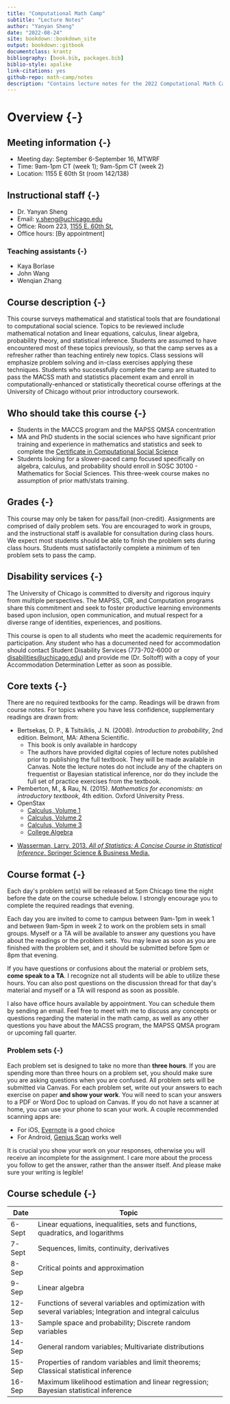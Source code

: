 ```yaml
--- 
title: "Computational Math Camp"
subtitle: "Lecture Notes"
author: "Yanyan Sheng"
date: "2022-08-24"
site: bookdown::bookdown_site
output: bookdown::gitbook
documentclass: krantz
bibliography: [book.bib, packages.bib]
biblio-style: apalike
link-citations: yes
github-repo: math-camp/notes
description: "Contains lecture notes for the 2022 Computational Math Camp."
---
```


# Overview {-}

## Meeting information {-}

* Meeting day: September 6-September 16, MTWRF
* Time: 9am-1pm CT (week 1); 9am-5pm CT (week 2)
* Location:
    1155 E 60th St (room 142/138)

## Instructional staff {-}

* Dr. Yanyan Sheng
* Email: [y.sheng@uchicago.edu](mailto:y.sheng@uchicago.edu)
* Office: Room 223, [1155 E. 60th St.](https://goo.gl/maps/KWgm792dKjdoBWjWA)
* Office hours: [By appointment] 

### Teaching assistants {-}

- Kaya Borlase
- John Wang
- Wenqian Zhang

## Course description {-}

This course surveys mathematical and statistical tools that are foundational to computational social science. Topics to be reviewed include mathematical notation and linear equations, calculus, linear algebra, probability theory, and statistical inference. Students are assumed to have encountered most of these topics previously, so that the camp serves as a refresher rather than teaching entirely new topics. Class sessions will emphasize problem solving and in-class exercises applying these techniques. Students who successfully complete the camp are situated to pass the MACSS math and statistics placement exam and enroll in computationally-enhanced or statistically theoretical course offerings at the University of Chicago without prior introductory coursework.

## Who should take this course {-}

* Students in the MACCS program and the MAPSS QMSA concentration
* MA and PhD students in the social sciences who have significant prior training and experience in mathematics and statistics and seek to complete the [Certificate in Computational Social Science](https://macss.uchicago.edu/content/css-certificate-non-macss-students)
* Students looking for a slower-paced camp focused specifically on algebra, calculus, and probability should enroll in SOSC 30100 - Mathematics for Social Sciences. This three-week course makes no assumption of prior math/stats training.

## Grades {-}

This course may only be taken for pass/fail (non-credit). Assignments are comprised of daily problem sets. You are encouraged to work in groups, and the instructional staff is available for consultation during class hours. We expect most students should be able to finish the problem sets during class hours. Students must satisfactorily complete a minimum of ten problem sets to pass the camp.

## Disability services {-}

The University of Chicago is committed to diversity and rigorous inquiry from multiple perspectives. The MAPSS, CIR, and Computation programs share this commitment and seek to foster productive learning environments based upon inclusion, open communication, and mutual respect for a diverse range of identities, experiences, and positions.

This course is open to all students who meet the academic requirements for participation. Any student who has a documented need for accommodation should contact Student Disability Services (773-702-6000 or [disabilities@uchicago.edu](mailto:disabilities@uchicago.edu)) and provide me (Dr. Soltoff) with a copy of your Accommodation Determination Letter as soon as possible.

## Core texts {-}

There are no required textbooks for the camp. Readings will be drawn from course notes. For topics where you have less confidence, supplementary readings are drawn from:

* Bertsekas, D. P., & Tsitsiklis, J. N. (2008). *Introduction to probability*, 2nd edition. Belmont, MA: Athena Scientific.
    - This book is only available in hardcopy
    - The authors have provided digital copies of lecture notes published prior to publishing the full textbook. They will be made available in Canvas. Note the lecture notes do not include any of the chapters on frequentist or Bayesian statistical inference, nor do they include the full set of practice exercises from the textbook.
* Pemberton, M., & Rau, N. (2015). *Mathematics for economists: an introductory textbook*, 4th edition. Oxford University Press.
* OpenStax
    * [Calculus, Volume 1](https://openstax.org/details/books/calculus-volume-1)
    * [Calculus, Volume 2](https://openstax.org/details/books/calculus-volume-2)
    * [Calculus, Volume 3](https://openstax.org/details/books/calculus-volume-3)
    * [College Algebra](https://openstax.org/details/books/college-algebra)
- [Wasserman, Larry. 2013. *All of Statistics: A Concise Course in Statistical Inference*. Springer Science & Business Media.](https://link-springer-com.proxy.uchicago.edu/book/10.1007/978-0-387-21736-9)

## Course format {-}

Each day's problem set(s) will be released at 5pm Chicago time the night before the date on the course schedule below. I strongly encourage you to complete the required readings that evening.

Each day you are invited to come to campus between 9am-1pm in week 1 and between 9am-5pm in week 2 to work on the problem sets in small groups. Myself or a TA will be available to answer any questions you have about the readings or the problem sets. You may leave as soon as you are finished with the problem set, and it should be submitted before 5pm or 8pm that evening.

If you have questions or confusions about the material or problem sets, **come speak to a TA**. I recognize not all students will be able to utilize these hours. You can also post questions on the discussion thread for that day's material and myself or a TA will respond as soon as possible.

I also have office hours available by appointment. You can schedule them by sending an email. Feel free to meet with me to discuss any concepts or questions regarding the material in the math camp, as well as any other questions you have about the MACSS program, the MAPSS QMSA program or upcoming fall quarter.

### Problem sets {-}

Each problem set is designed to take no more than **three hours**. If you are spending more than three hours on a problem set, you should make sure you are asking questions when you are confused. All problem sets will be submitted via Canvas. For each problem set, write out your answers to each exercise on paper **and show your work**. You will need to scan your answers to a PDF or Word Doc to upload on Canvas. If you do not have a scanner at home, you can use your phone to scan your work. A couple recommended scanning apps are:

* For iOS, [Evernote](https://itunes.apple.com/us/app/evernote-scannable/id883338188?mt=8) is a good choice
* For Android, [Genius Scan](https://play.google.com/store/apps/details?id=com.thegrizzlylabs.geniusscan.free) works well

It is crucial you show your work on your responses, otherwise you will receive an incomplete for the assignment. I care more about the process you follow to get the answer, rather than the answer itself. And please make sure your writing is legible!


## Course schedule {-}

| Date | Topic |
|-|-|
| 6-Sept | Linear equations, inequalities, sets and functions, quadratics, and logarithms |
| 7-Sept | Sequences, limits, continuity, derivatives |
| 8-Sep | Critical points and approximation |
| 9-Sep | Linear algebra |
| 12-Sep | Functions of several variables and optimization with several variables; Integration and integral calculus |
| 13-Sep | Sample space and probability; Discrete random variables|
| 14-Sep |  General random variables; Multivariate distributions|
| 15-Sep |  Properties of random variables and limit theorems; Classical statistical inference|
| 16-Sep |  Maximum likelihood estimation and linear regression; Bayesian statistical inference|
